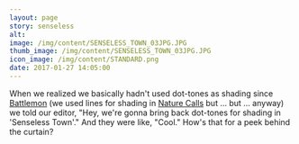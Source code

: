 ```yaml
---
layout: page
story: senseless
alt:
image: /img/content/SENSELESS_TOWN_03JPG.JPG
thumb_image: /img/content/SENSELESS_TOWN_03JPG.JPG
icon_image: /img/content/STANDARD.png
date: 2017-01-27 14:05:00
---
```



When we realized we basically hadn't used dot-tones as shading since [Battlemon](/comics/battlemon-01/) (we used lines for shading in [Nature Calls](/comics/nature+calls_01/) but … but … anyway) we told our editor, "Hey, we're gonna bring back dot-tones for shading in 'Senseless Town'." And they were like, "Cool." How's that for a peek behind the curtain?